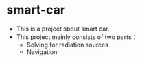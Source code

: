 # smart-car
- This is a project about smart car.
- This project mainly consists of two parts：
  - Solving for radiation sources
  - Navigation 
